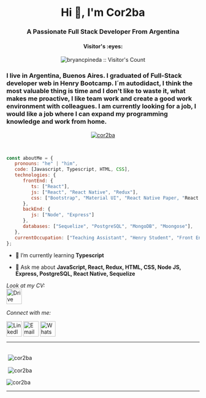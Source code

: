 <h1 align="center">Hi 👋, I'm Cor2ba</h1>
<h3 align="center">A Passionate Full Stack Developer From Argentina</h3>

<h4 align="center">Visitor's :eyes:</h4>

<p align="center"><img src="https://profile-counter.glitch.me/{cor2ba}/count.svg" alt="bryancpineda :: Visitor's Count" /></p>

<h3 align="left">I live in Argentina, Buenos Aires. I graduated of Full-Stack developer web in Henry Bootcamp. I´m autodidact, I think the most valuable thing is time and I don't like to waste it, what makes me proactive, I like team work and create a good work environment with colleagues. I am currently looking for a job, I would like a job where I can expand my programming knowledge and work from home.</h3>

<p align="center"> <a href="https://github.com/ryo-ma/github-profile-trophy"><img src="https://github-profile-trophy.vercel.app/?username=cor2ba" alt="cor2ba" /></a> </p>

<br>

```javascript
const aboutMe = {
   pronouns: "he" | "him",
   code: [Javascript, Typescript, HTML, CSS],
   technologies: {
      frontEnd: {
         ts: ["React"],
         js: ["React", "React Native", "Redux"],
         css: ["Bootstrap", "Material UI", "React Native Paper, "React Native Element", "Native Base"]
      },
      backEnd: {
         js: ["Node", "Express"]
      },
      databases: ["Sequelize", "PostgreSQL", "MongoDB", "Moongose"],
   },
   currentOccupation: ["Teaching Assistant", "Henry Student", "Front End Developer"],
};
```

- 🌱 I’m currently learning **Typescript**

- 💬 Ask me about **JavaScript, React, Redux, HTML, CSS, Node JS, Express, PostgreSQL, React Native, Sequelize**

*Look at my CV:*
<br>
<a href="https://drive.google.com/file/d/1ues0NTvacqKbJau7R8sLJJjqboS8w_zd/view" target="blank"><img align="center" src="https://upload.wikimedia.org/wikipedia/commons/thumb/d/da/Google_Drive_logo.png/669px-Google_Drive_logo.png" alt="Drive" height="40" width="40" /></a>

*Connect with me:*
<p align="left">
<a href="https://www.linkedin.com/in/gabriel-cordoba/" target="blank"><img align="center" src="https://raw.githubusercontent.com/rahuldkjain/github-profile-readme-generator/master/src/images/icons/Social/linked-in-alt.svg" alt="LinkedIn" height="40" width="40" /></a>
<a href="mailto:cordobagabrielignacio@gmail.com" target="blank"><img align="center" src="https://cdn-icons-png.flaticon.com/512/2965/2965306.png" alt="Email" height="40" width="40" /></a>
<a href="https://api.whatsapp.com/send/?phone=5491125837761&text&type=phone_number&app_absent=0" target="blank"><img align="center" src="https://cdn.icon-icons.com/icons2/729/PNG/512/whatsapp_icon-icons.com_62756.png" alt="WhatsApp" height="40" width="40" /></a>
</p>

---

<p><br>&nbsp;<img align="center" src="https://github-readme-stats.vercel.app/api/top-langs?username=cor2ba&show_icons=true&locale=en&layout=compact" alt="cor2ba" /></p>

<p>&nbsp;<img align="center" src="https://github-readme-stats.vercel.app/api?username=cor2ba&show_icons=true&locale=en" alt="cor2ba" /></p>

<p><img align="center" src="https://github-readme-streak-stats.herokuapp.com/?user=cor2ba&" alt="cor2ba" /></p>

---
